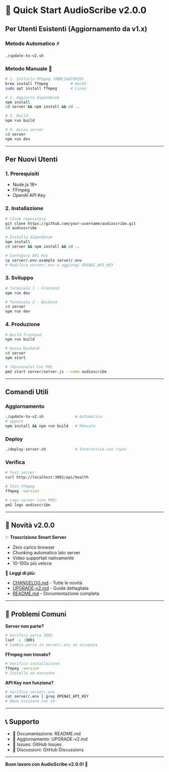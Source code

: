# 🚀 Quick Start AudioScribe v2.0.0

## Per Utenti Esistenti (Aggiornamento da v1.x)

### Metodo Automatico ⚡
```bash
./update-to-v2.sh
```

### Metodo Manuale 🔧
```bash
# 1. Installa FFmpeg (OBBLIGATORIO)
brew install ffmpeg          # macOS
sudo apt install ffmpeg      # Linux

# 2. Aggiorna dipendenze
npm install
cd server && npm install && cd ..

# 3. Build
npm run build

# 4. Avvia server
cd server
npm run dev
```

---

## Per Nuovi Utenti

### 1. Prerequisiti
- Node.js 18+
- FFmpeg
- OpenAI API Key

### 2. Installazione
```bash
# Clone repository
git clone https://github.com/your-username/audioscribe.git
cd audioscribe

# Installa dipendenze
npm install
cd server && npm install && cd ..

# Configura API Key
cp server/.env.example server/.env
# Modifica server/.env e aggiungi OPENAI_API_KEY
```

### 3. Sviluppo
```bash
# Terminale 1 - Frontend
npm run dev

# Terminale 2 - Backend
cd server
npm run dev
```

### 4. Produzione
```bash
# Build frontend
npm run build

# Avvia backend
cd server
npm start

# (Opzionale) Con PM2
pm2 start server/server.js --name audioscribe
```

---

## Comandi Utili

### Aggiornamento
```bash
./update-to-v2.sh              # Automatico
# oppure
npm install && npm run build   # Manuale
```

### Deploy
```bash
./deploy-server.sh             # Interattivo con rsync
```

### Verifica
```bash
# Test server
curl http://localhost:3001/api/health

# Test FFmpeg
ffmpeg -version

# Logs server (con PM2)
pm2 logs audioscribe
```

---

## 🎯 Novità v2.0.0

✨ **Trascrizione Smart Server**
- Zero carico browser
- Chunking automatico lato server
- Video supportati nativamente
- 10-100x più veloce

📖 **Leggi di più:**
- [CHANGELOG.md](CHANGELOG.md) - Tutte le novità
- [UPGRADE-v2.md](UPGRADE-v2.md) - Guida dettagliata
- [README.md](README.md) - Documentazione completa

---

## 🐛 Problemi Comuni

**Server non parte?**
```bash
# Verifica porta 3001
lsof -i :3001
# Cambia porta in server/.env se occupata
```

**FFmpeg non trovato?**
```bash
# Verifica installazione
ffmpeg -version
# Installa se mancante
```

**API Key non funziona?**
```bash
# Verifica server/.env
cat server/.env | grep OPENAI_API_KEY
# Deve iniziare con sk-
```

---

## 📞 Supporto

- 📖 Documentazione: README.md
- 🔄 Aggiornamento: UPGRADE-v2.md
- 🐛 Issues: GitHub Issues
- 💬 Discussioni: GitHub Discussions

---

**Buon lavoro con AudioScribe v2.0.0! 🎉**
